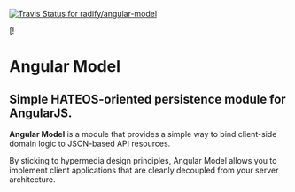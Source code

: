 [ ![Travis Status for radify/angular-model](https://travis-ci.org/radify/angular-model.svg)](https://travis-ci.org/radify/angular-model)

[!

# Angular Model

## Simple HATEOS-oriented persistence module for AngularJS.

**Angular Model** is a module that provides a simple way to bind client-side domain logic to JSON-based API resources.

By sticking to hypermedia design principles, Angular Model allows you to implement client applications that are cleanly decoupled from your server architecture.
